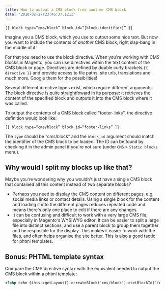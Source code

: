 ```yaml
---
title: How to output a CMS block from another CMS block
date: "2018-02-27T23:46:37.121Z"
---
```


```
{{ block type=“cms/block” block_id=“[block-identifier]” }}
```

Imagine you a CMS block, which you use to output some nice text. But now you want to include the contents of _another_ CMS block, right slap-bang in the middle of it!

For that you need to use the block directive. When you're working with CMS blocks in Magento, you can use directives within the text content of the CMS block or page. Directives are defined by double curly brackets `{{ directive }}` and provide access to file paths, site urls, translations and much more. Google them for the possibilities!

Several different directive types exist, which require different arguments. The block directive is quite straightfoward in its purpose: it retrieves the content of the specified block and outputs it into the CMS block where it was called.

To output the contents of a CMS block called "footer-links", the directive definition would look like:

```
{{ block type=“cms/block” block_id=“footer-links” }}
```

The `type` should be “cms/block” and the `block_id` argument should match the identifier of the CMS block to be loaded. The ID can be found by checking it in the admin panel if you're not sure (under `CMS` > `Static blocks` menu).

## Why would I split my blocks up like that?

Maybe you're wondering why you wouldn't just have a single CMS block that contained all this content instead of two separate blocks?

* Perhaps you need to display the CMS content on different pages, e.g. social media links or contact details. Using a single block for the content and loading it into the different pages reduces repeated code and means there's only one place to edit if there are any changes.
* It can be confusing and difficult to work with a very large CMS file, especially in Magento's WYSIWYG editor. It can be easier to split a large file into distinct sections, and use a parent block to group them together and be resposible for the display. This makes it easier to work with the files, and often helps organise the site better. This is also a good tactic for phtml templates.

## Bonus: PHTML template syntax

Compare the CMS directive syntax with the equivalent needed to output the CMS block within a phtml template:

```html
<?php echo $this->getLayout()->createBlock('cms/block')->setBlockId('footer-links')->toHtml() ?>
```